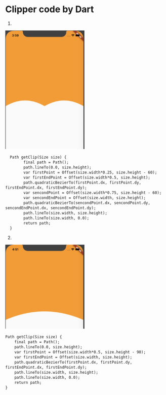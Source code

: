 # Clipper code by Dart

1. 
<img src="section1.png" width="250"/>

      Path getClip(Size size) {
            final path = Path();
            path.lineTo(0.0, size.height);
            var firstPoint = Offset(size.width*0.25, size.height - 60);
            var firstEndPoint = Offset(size.width*0.5, size.height);
            path.quadraticBezierTo(firstPoint.dx, firstPoint.dy, firstEndPoint.dx, firstEndPoint.dy);
            var sencondPoint = Offset(size.width*0.75, size.height - 60);
            var sencondEndPoint = Offset(size.width, size.height);
            path.quadraticBezierTo(sencondPoint.dx, sencondPoint.dy, sencondEndPoint.dx, sencondEndPoint.dy);
            path.lineTo(size.width, size.height);
            path.lineTo(size.width, 0.0);
            return path;
      }

2.
<img src="section2.png" width="250"/>

    Path getClip(Size size) {
        final path = Path();
        path.lineTo(0.0, size.height);
        var firstPoint = Offset(size.width*0.5, size.height - 90);
        var firstEndPoint = Offset(size.width, size.height);
        path.quadraticBezierTo(firstPoint.dx, firstPoint.dy, firstEndPoint.dx, firstEndPoint.dy);
        path.lineTo(size.width, size.height);
        path.lineTo(size.width, 0.0);
        return path;
    }



       
